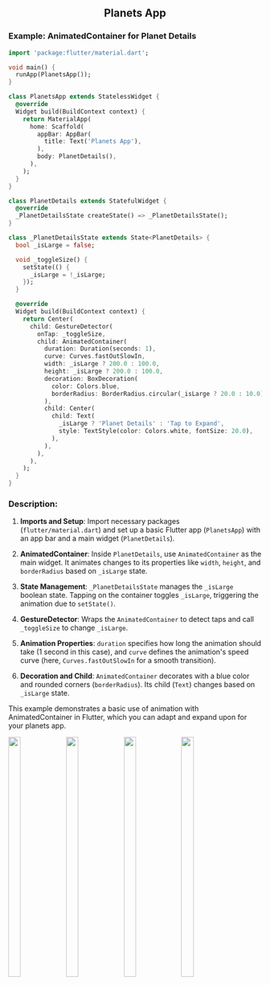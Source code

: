 <h2 align = "center">  Planets App </h2>


### Example: AnimatedContainer for Planet Details

```dart
import 'package:flutter/material.dart';

void main() {
  runApp(PlanetsApp());
}

class PlanetsApp extends StatelessWidget {
  @override
  Widget build(BuildContext context) {
    return MaterialApp(
      home: Scaffold(
        appBar: AppBar(
          title: Text('Planets App'),
        ),
        body: PlanetDetails(),
      ),
    );
  }
}

class PlanetDetails extends StatefulWidget {
  @override
  _PlanetDetailsState createState() => _PlanetDetailsState();
}

class _PlanetDetailsState extends State<PlanetDetails> {
  bool _isLarge = false;

  void _toggleSize() {
    setState(() {
      _isLarge = !_isLarge;
    });
  }

  @override
  Widget build(BuildContext context) {
    return Center(
      child: GestureDetector(
        onTap: _toggleSize,
        child: AnimatedContainer(
          duration: Duration(seconds: 1),
          curve: Curves.fastOutSlowIn,
          width: _isLarge ? 200.0 : 100.0,
          height: _isLarge ? 200.0 : 100.0,
          decoration: BoxDecoration(
            color: Colors.blue,
            borderRadius: BorderRadius.circular(_isLarge ? 20.0 : 10.0),
          ),
          child: Center(
            child: Text(
              _isLarge ? 'Planet Details' : 'Tap to Expand',
              style: TextStyle(color: Colors.white, fontSize: 20.0),
            ),
          ),
        ),
      ),
    );
  }
}
```

### Description:

1. **Imports and Setup**: Import necessary packages (`flutter/material.dart`) and set up a basic Flutter app (`PlanetsApp`) with an app bar and a main widget (`PlanetDetails`).

2. **AnimatedContainer**: Inside `PlanetDetails`, use `AnimatedContainer` as the main widget. It animates changes to its properties like `width`, `height`, and `borderRadius` based on `_isLarge` state.

3. **State Management**: `_PlanetDetailsState` manages the `_isLarge` boolean state. Tapping on the container toggles `_isLarge`, triggering the animation due to `setState()`.

4. **GestureDetector**: Wraps the `AnimatedContainer` to detect taps and call `_toggleSize` to change `_isLarge`.

5. **Animation Properties**: `duration` specifies how long the animation should take (1 second in this case), and `curve` defines the animation's speed curve (here, `Curves.fastOutSlowIn` for a smooth transition).

6. **Decoration and Child**: `AnimatedContainer` decorates with a blue color and rounded corners (`borderRadius`). Its child (`Text`) changes based on `_isLarge` state.

This example demonstrates a basic use of animation with AnimatedContainer in Flutter, which you can adapt and expand upon for your planets app.


<img src = "https://github.com/user-attachments/assets/d95cdbbb-6e57-48ad-b00c-33cac60dbfcf" width=22% height=35%>

<img src = "https://github.com/user-attachments/assets/7a14d549-398b-4faa-a3ce-e1132aaaf494" width=22% height=35%>

<img src = "https://github.com/user-attachments/assets/f98dfe95-30bd-413a-a24b-fceeef709eee" width=22% height=35%>

<img src = "https://github.com/user-attachments/assets/7397c452-3040-4f18-b1d4-4fe7b65b90d8" width=22% height=35%>
